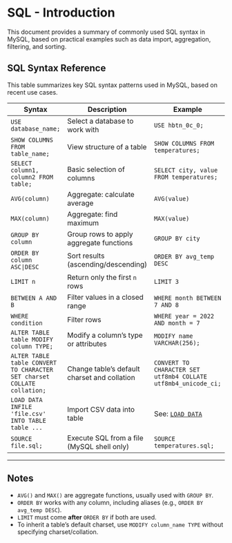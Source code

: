 # SQL - Introduction

This document provides a summary of commonly used SQL syntax in MySQL, based on practical examples such as data import, aggregation, filtering, and sorting.

## SQL Syntax Reference

This table summarizes key SQL syntax patterns used in MySQL, based on recent use cases.

| Syntax | Description | Example |
|--------|-------------|---------|
| `USE database_name;` | Select a database to work with | `USE hbtn_0c_0;` |
| `SHOW COLUMNS FROM table_name;` | View structure of a table | `SHOW COLUMNS FROM temperatures;` |
| `SELECT column1, column2 FROM table;` | Basic selection of columns | `SELECT city, value FROM temperatures;` |
| `AVG(column)` | Aggregate: calculate average | `AVG(value)` |
| `MAX(column)` | Aggregate: find maximum | `MAX(value)` |
| `GROUP BY column` | Group rows to apply aggregate functions | `GROUP BY city` |
| `ORDER BY column ASC\|DESC` | Sort results (ascending/descending) | `ORDER BY avg_temp DESC` |
| `LIMIT n` | Return only the first `n` rows | `LIMIT 3` |
| `BETWEEN A AND B` | Filter values in a closed range | `WHERE month BETWEEN 7 AND 8` |
| `WHERE condition` | Filter rows | `WHERE year = 2022 AND month = 7` |
| `ALTER TABLE table MODIFY column TYPE;` | Modify a column’s type or attributes | `MODIFY name VARCHAR(256);` |
| `ALTER TABLE table CONVERT TO CHARACTER SET charset COLLATE collation;` | Change table’s default charset and collation | `CONVERT TO CHARACTER SET utf8mb4 COLLATE utf8mb4_unicode_ci;` |
| `LOAD DATA INFILE 'file.csv' INTO TABLE table ...` | Import CSV data into table | See: [`LOAD DATA`](https://dev.mysql.com/doc/refman/8.0/en/load-data.html) |
| `SOURCE file.sql;` | Execute SQL from a file (MySQL shell only) | `SOURCE temperatures.sql;` |

---

## Notes

- `AVG()` and `MAX()` are aggregate functions, usually used with `GROUP BY`.
- `ORDER BY` works with any column, including aliases (e.g., `ORDER BY avg_temp DESC`).
- `LIMIT` must come **after** `ORDER BY` if both are used.
- To inherit a table’s default charset, use `MODIFY column_name TYPE` without specifying charset/collation.


